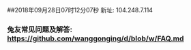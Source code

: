 ##2018年09月28日07时12分07秒 新址: 104.248.7.114
### 兔友常见问题及解答: https://github.com/wanggonging/d/blob/w/FAQ.md

